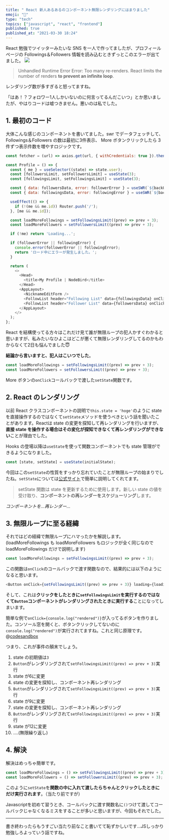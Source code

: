 ```yaml
---
title: " React 新人あるあるのコンポーネント無限レンダリングにはまりました"
emoji: "🤖"
type: "tech"
topics: ["javascript", "react", "frontend"]
published: true
published_at: "2021-03-30 18:24"
---
```


React 勉強でツイッターみたいな SNS を一人で作ってましたが、プロフィールページの Followings＆Followers 情報を読み込むときずっとこのエラーが出てました。
![](https://storage.googleapis.com/zenn-user-upload/fyz6y8b3s7gjynqtuv0fstdx69l8)

> Unhandled Runtime Error
Error: Too many re-renders. React limits the number of renders **to prevent an infinite loop**.

レンダリング数が多すぎると怒ってますね。

「はあ！？フォロワー1人しかいないのに何言ってるんだこいつ」とか思いましたが、やはりコードは嘘つきません。悪いのは私でした。

## 1. 最初のコード

大体こんな感じのコンポーネントを書いてました。swr でデータフェッチして、Followings＆Followers の数は最初に3件表示、 More ボタンクリックしたら 3件ずつ表示件数を増やすロジックです。

```javascript
const fetcher = (url) => axios.get(url, { withCredentials: true }).then((result) => result.data);

const Profile = () => {
  const { me } = useSelector((state) => state.user);
  const [followersLimit, setFollowersLimit] = useState(3);
  const [followingsLimit, setFollowingsLimit] = useState(3);

  const { data: followersData, error: followerError } = useSWR(`${backUrl}/user/followers?limit=${followersLimit}`, fetcher);
  const { data: followingsData, error: followingError } = useSWR(`${backUrl}/user/followings?limit=${followingsLimit}`, fetcher);

  useEffect(() => {
    if (!(me && me.id)) Router.push('/');
  }, [me && me.id]);

  const loadMoreFollowings = setFollowingsLimit((prev) => prev + 3);
  const loadMoreFollowers = setFollowersLimit((prev) => prev + 3);

  if (!me) return 'Loading...';

  if (followerError || followingError) {
    console.error(followerError || followingError);
    return 'ロード中にエラーが発生しました。';
  }

  return (
    <>
      <Head>
        <title>My Profile | NodeBird</title>
      </Head>
      <AppLayout>
        <NicknameEditForm />
        <FollowList header="Following List" data={followingsData} onClickMore={loadMoreFollowings} loading={!followingsData && !followingError} />
        <FollowList header="Follower List" data={followersData} onClickMore={loadMoreFollowers} loading={!followersData && !followerError} />
      </AppLayout>
    </>
  );
};
```

React を結構使ってる方々はこれだけ見て誰が無限ループの犯人かすぐわかると思いますが、私みたいなひよこはどこが悪くて無限レンダリングしてるのかもわからなくて2日も悩んでました😇

**結論から言いますと、犯人はこいつでした**。
```javascript
const loadMoreFollowings = setFollowingsLimit((prev) => prev + 3);
const loadMoreFollowers = setFollowersLimit((prev) => prev + 3);
```
More ボタンの`onClick`コールバックで渡した`setState`関数です。

## 2. React のレンダリング

以前 React クラスコンポーネントの説明で`this.state = 'hoge'`のように state を直接操作するのではなくて`setState`メソッドを使うべきという話を聞いたことがあります。Reactは state の変更を探知して再レンダリングを行いますが、**直接 state を操作する場合はその変化が探知できなくて再レンダリングができない**ことが理由でした。

Hooks の登場以降は`useState`を使って関数コンポーネントでも state 管理ができるようになりました。

```javascript
const [state, setState] = useState(initialState);
```
今回はこの`setState`の性質をすっかり忘れていたことが無限ループの始まりでしたね。`setState`については[公式サイト](https://ja.reactjs.org/docs/hooks-reference.html#usestate)で簡単に説明してくれてます。

> setState 関数は state を更新するために使用します。新しい state の値を受け取り、**コンポーネントの再レンダーをスケジューリング**します。

*コンポーネントを…再レンダー…*


## 3. 無限ループに至る経緯

それではどの経緯で無限ループにハマったかを解説します。(loadMoreFollowings も loadMoreFollowers もロジックが全く同じなので loadMoreFollowings だけで説明します)

```javascript
const loadMoreFollowings = setFollowingsLimit((prev) => prev + 3);
```
この関数は`onClick`のコールバックで渡す関数なので、結果的には以下のようになると思います。

```javascript
<Button onClick={setFollowingsLimit((prev) => prev + 3)} loading={loading}>More</Button>
```

そして、これは**クリックをしたときに`setFollowingsLimit`を実行するのではなくて`Button`コンポーネントがレンダリングされたときに実行する**ことになってしまいます。

簡単な例で`onClick={console.log("rendered")}`が入ってるボタンを作りました。コンソール窓を開くと、ボタンクリックしてないのに`console.log("rendered")`が実行されてますね。これと同じ原理です。
@[codesandbox](https://codesandbox.io/embed/onclicktest-thz5d?fontsize=14&hidenavigation=1&theme=dark)

つまり、これが事件の顛末でしょう。

1. state の初期値は`3` 
2. `Button`がレンダリングされて`setFollowingsLimit((prev) => prev + 3)`実行 
3. state が6に変更 
4. state の変更を探知し、コンポーネント再レンダリング 
5. `Button`がレンダリングされて`setFollowingsLimit((prev) => prev + 3)`実行 
6. state が9に変更 
7. state の変更を探知し、コンポーネント再レンダリング 
8. `Button`がレンダリングされて`setFollowingsLimit((prev) => prev + 3)`実行 
9. state が12に変更 
10. ....(無限繰り返し)


## 4. 解決

解決はめっちゃ簡単です。
```javascript
const loadMoreFollowings = () => setFollowingsLimit((prev) => prev + 3);
const loadMoreFollowers = () => setFollowersLimit((prev) => prev + 3);
```
このように`setState`を**関数の中に入れて渡したらちゃんとクリックしたときにだけ実行されます**。（当たり前ですが）

Javascriptを初めて習うとき、コールバックに渡す関数名に`()`つけて渡してコールバックじゃなくなるミスをすることが多いと思いますが、今回もそれでした。


---
書き終わったらもうすごい当たり前なこと書いてて恥ずかしいです…JSしっかり勉強しろよっていう話ですね。